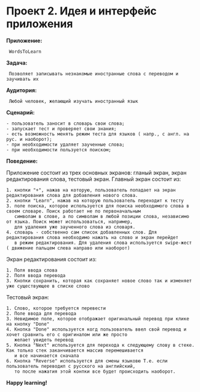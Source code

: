 Проект 2. Идея и интерфейс приложения
=============

<b>Приложение:</b>

	 WordsToLearn

<b>Задача:</b>

	 Позволяет записывать незнакомые иностранные слова с переводом и заучивать их

<b>Аудитория:</b>

	 Любой человек, желающий изучать иностранный язык

<b>Сценарий:</b>

	- пользователь заносит в словарь свои слова;
	- запускает тест и проверяет свои знания;
	- есть возможность менять режим теста для языков ( напр., с англ. на рус. и наоборот);
	- при необходимости удаляет заученные слова;
	- при необходимости пользуется поиском;

<b>Поведение:</b>

Приложение состоит из трех основных экранов: гланый экран, экран редактирования слова, тестовый экран.
Главный экран состоит из: 

	1. кнопки "+", нажав на которую, пользователь попадает на экран редактирования слова для добавления нового слова.
	2. кнопки "Learn", нажав на которую пользователь переходит к тесту
	3. поле поиска, которое используется для поиска необходимого слова в своем словаре. Поиск работает не по первоначальным 
	   символам в слове, а по символам в любой позиции слова, независимо от языка. Поиск может использоваться, например,
	   для удаления уже заученного слова из словаря.
	4. словарь - собственно сам список добавленных слов. Для редактирования слова необходимо нажать на слово и экран перейдет 
	   в режим редактирования. Для удаления слова используется swipe-жест ( движение пальцем слева направо или наоборот)

Экран редактирования состоит из:

	1. Поля ввода слова
	2. Поля ввода перевода
	3. Кнопки сохранить, которая как сохраняет новое слово так и изменяет уже существующее в списке слово

Тестовый экран:

	1. Слово, которое требуется перевести
	2. Поле ввода для перевода
	3. Невидимое поле, которое отображает оригинальный перевод при клике на кнопку "Done"
	4. Кнопка "Done" используется когд пользователь ввел свой перевод и хочет сравнить его с оригиналом или же просто 
	   желает увидеть перевод
	5. Кнопка "Next" используется для перехода к следующему слову в стеке. Как только стек заканчивается массив перемешивается 
	   и все начинается сначала
	6. Кнопка "Reverse" используется для смены языковю Т.е. если пользователь переводил с русского на английский, 
	   то после нажатия этой конпки все будет происходить наоборот.

<b>Happy learning!</b>